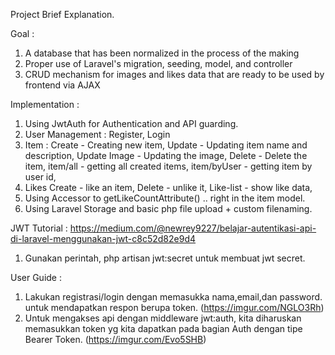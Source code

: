 Project Brief Explanation.

Goal :
1. A database that has been normalized in the process of the making
2. Proper use of Laravel's migration, seeding, model, and controller
3. CRUD mechanism for images and likes data that are ready to be used by frontend via AJAX

Implementation :
1. Using JwtAuth for Authentication and API guarding.
2. User Management : Register, Login 
3. Item : 
    Create - Creating new item,
    Update - Updating item name and description,
    Update Image - Updating the image,
    Delete - Delete the item,
    item/all - getting all created items,
    item/byUser - getting item by user id,
4. Likes
    Create - like an item,
    Delete - unlike it,
    Like-list - show like data, 
5. Using Accessor to getLikeCountAttribute() .. right in the item model.
6. Using Laravel Storage and basic php file upload + custom filenaming.

JWT Tutorial :
https://medium.com/@newrey9227/belajar-autentikasi-api-di-laravel-menggunakan-jwt-c8c52d82e9d4
1. Gunakan perintah, php artisan jwt:secret 
untuk membuat jwt secret.


User Guide :
1. Lakukan registrasi/login dengan memasukka nama,email,dan password. untuk mendapatkan respon berupa token. (https://imgur.com/NGLO3Rh)
2. Untuk mengakses api dengan middleware jwt:auth, kita diharuskan memasukkan token yg kita dapatkan pada bagian Auth dengan tipe
Bearer Token. (https://imgur.com/Evo5SHB)
